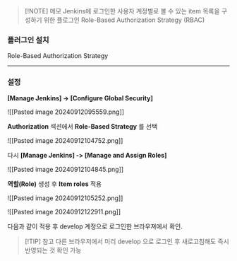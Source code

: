 > [!NOTE] 메모
> Jenkins에 로그인한 사용자 계정별로 볼 수 있는 item 목록을 구성하기 위한 플로그인
> Role-Based Authorization Strategy (RBAC)

### 플러그인 설치
Role-Based Authorization Strategy
___
### 설정
**[Manage Jenkins] -> [Configure Global Security]**

![[Pasted image 20240912095559.png]]

**Authorization** 섹션에서 **Role-Based Strategy** 를 선택

![[Pasted image 20240912104752.png]]

다시 **[Manage Jenkins] -> [Manage and Assign Roles]**

![[Pasted image 20240912104845.png]]

**역할(Role)** 생성 후 **Item roles** 적용

![[Pasted image 20240912105252.png]]

![[Pasted image 20240912122911.png]]

다음과 같이 적용 후 develop 계정으로 로그인한 브라우져에서 확인.

> [!TIP] 참고
> 다른 브라우저에서 미리 develop 으로 로그인 후 새로고침해도 즉시 반영되는 것 확인 가능

